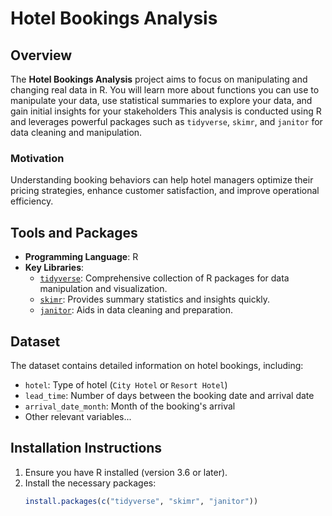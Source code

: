 # Hotel Bookings Analysis

## Overview

The **Hotel Bookings Analysis** project aims to focus on manipulating and changing real data in R. You will learn more about functions you can use to manipulate your data, use statistical summaries to explore your data, and gain initial insights for your stakeholders This analysis is conducted using R and leverages powerful packages such as `tidyverse`, `skimr`, and `janitor` for data cleaning and manipulation.

### Motivation

Understanding booking behaviors can help hotel managers optimize their pricing strategies, enhance customer satisfaction, and improve operational efficiency.

## Tools and Packages

- **Programming Language**: R
- **Key Libraries**: 
  - [`tidyverse`](https://www.tidyverse.org/): Comprehensive collection of R packages for data manipulation and visualization.
  - [`skimr`](https://cran.r-project.org/web/packages/skimr/index.html): Provides summary statistics and insights quickly.
  - [`janitor`](https://cran.r-project.org/web/packages/janitor/index.html): Aids in data cleaning and preparation.

## Dataset

The dataset contains detailed information on hotel bookings, including:

- `hotel`: Type of hotel (`City Hotel` or `Resort Hotel`)
- `lead_time`: Number of days between the booking date and arrival date
- `arrival_date_month`: Month of the booking's arrival
- Other relevant variables...

## Installation Instructions

1. Ensure you have R installed (version 3.6 or later).
2. Install the necessary packages:
   ```r
   install.packages(c("tidyverse", "skimr", "janitor"))
